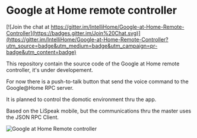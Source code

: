 # Google at Home remote controller

[![Join the chat at https://gitter.im/IntelliHome/Google-at-Home-Remote-Controller](https://badges.gitter.im/Join%20Chat.svg)](https://gitter.im/IntelliHome/Google-at-Home-Remote-Controller?utm_source=badge&utm_medium=badge&utm_campaign=pr-badge&utm_content=badge)

This repository contain the source code of the Google at Home remote controller, it's under developement.

For now there is a push-to-talk button that send the voice command to the Google@Home RPC server.

It is planned to control the domotic environment thru the app.

Based on the LiSpeak mobile, but the communications thru the master uses the JSON RPC Client.

![Google at Home Remote controller](http://www.mudler.pm/img/google_at_home_remote.png "Google at Home Remote controller")
